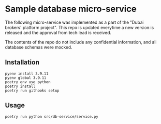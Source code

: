 # Sample database micro-service

The following micro-service was implemented as a part of the "Dubai brokers' platform project". This repo is updated everytime a new version is released and the approval from tech lead is received.

The contents of the repo do not include any confidential information, and all database schemas were mocked.

## Installation

```
pyenv install 3.9.11
pyenv global 3.9.11
poetry env use python
poetry install
poetry run githooks setup
```

## Usage

```
poetry run python src/db-service/service.py
```
